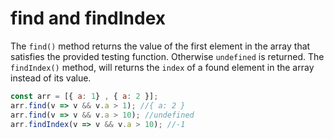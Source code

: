 # find and findIndex

The `find()` method returns the value of the first element in the array that satisfies the provided testing function. Otherwise `undefined` is returned. The `findIndex()` method, will returns the `index` of a found element in the array instead of its value.

```js
const arr = [{ a: 1} , { a: 2 }];
arr.find(v => v && v.a > 1); //{ a: 2 }
arr.find(v => v && v.a > 10); //undefined
arr.findIndex(v => v && v.a > 10); //-1
```

